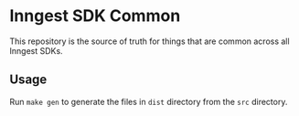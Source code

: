 # Inngest SDK Common

This repository is the source of truth for things that are common across all Inngest SDKs.

## Usage

Run `make gen` to generate the files in `dist` directory from the `src` directory.
